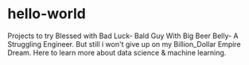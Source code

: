 # hello-world
Projects to try
Blessed with Bad Luck- Bald Guy With Big Beer Belly- A Struggling Engineer.
But still i won't give up on my Billion_Dollar Empire Dream.
Here to learn more about data science & machine learning.

